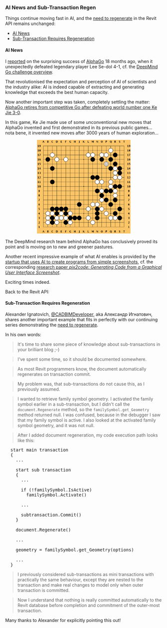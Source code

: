 <head>
<meta http-equiv="Content-Type" content="text/html; charset=utf-8">
<link rel="stylesheet" type="text/css" href="bc.css">
<script src="run_prettify.js" type="text/javascript"></script>
<!--
<script src="https://google-code-prettify.googlecode.com/svn/loader/run_prettify.js" type="text/javascript"></script>
-->
</head>

<!---

- AI News
  https://www.theverge.com/2017/5/27/15704088/alphago-ke-jie-game-3-result-retires-future
  [Startup uses AI to create programs from simple screenshots](https://siliconangle.com/blog/2017/05/28/startup-uses-ai-create-gui-source-code-simple-screenshots)
  research paper [pix2code: Generating Code from a Graphical User Interface Screenshot](https://arxiv.org/pdf/1705.07962.pdf)
  
- Александр Игнатович Re: for the tbc blogpost

AI News and Sub-Transaction Regen @AutodeskForge #ForgeDevCon #RevitAPI @AutodeskRevit #bim #dynamobim 

Things continue moving fast in AI, and the need to regenerate in the Revit API remains unchanged
&ndash; AI News
&ndash; Subtransaction Requires Regeneration...

-->

### AI News and Sub-Transaction Regen

Things continue moving fast in AI, and
the [need to regenerate](http://thebuildingcoder.typepad.com/blog/about-the-author.html#5.33) in
the Revit API remains unchanged:

- [AI News](#2)
- [Sub-Transaction Requires Regeneration](#3)


#### <a name="2"></a>AI News

I [reported](http://thebuildingcoder.typepad.com/blog/2016/01/bim-programming-madrid-and-spanish-connectivity.html#7) on
the surprising success of [AlphaGo](https://en.wikipedia.org/wiki/AlphaGo) 18
months ago, when it unexpectedly defeated legendary player Lee Se-dol 4-1, cf.
the [DeepMind Go challenge overview](https://www.theverge.com/google-deepmind).

That revolutionised the expectation and perception of AI of scientists and the industry alike: AI is indeed capable of extracting and generating knowledge that exceeds the best human capacity.

Now another important step was taken, completely settling the matter:
[AlphaGo retires from competitive Go after defeating world number one Ke Jie 3-0](https://www.theverge.com/2017/5/27/15704088/alphago-ke-jie-game-3-result-retires-future).

In this game, Ke Jie made use of some unconventional new moves that AlphaGo invented and first demonstrated in its previous public games... nota bene, it invented new moves after 3000 years of human exploration...

<center>
<img src="img/go_game_kobayashi_kato.png" alt="Go game" width="300"> <!-- 437 -->
</center>

The DeepMind research team behind AlphaGo has conclusively proved its point and is moving on to new and greener pastures.

Another recent impressive example of what AI enables is provided by
the [startup that uses AI to create programs from simple screenshots](https://siliconangle.com/blog/2017/05/28/startup-uses-ai-create-gui-source-code-simple-screenshots),
cf. the corresponding [research paper *pix2code: Generating Code from a Graphical User Interface Screenshot*](https://arxiv.org/pdf/1705.07962.pdf).

Exciting times indeed.

Back to the Revit API:


#### <a name="3"></a>Sub-Transaction Requires Regeneration

Alexander Ignatovich, [@CADBIMDeveloper](https://github.com/CADBIMDeveloper),
aka Александр Игнатович, shares another important example that fits in perfectly with our continuing series demonstrating
the [need to regenerate](http://thebuildingcoder.typepad.com/blog/about-the-author.html#5.33).

In his own words:

> It's time to share some piece of knowledge about sub-transactions in your brilliant blog ;-)

> I've spent some time, so it should be documented somewhere.

> As most Revit programmers know, the document automatically regenerates on transaction commit.

> My problem was, that sub-transactions do not cause this, as I previously assumed.

> I wanted to retrieve family symbol geometry. I activated the family symbol earlier in a sub-transaction, but I didn't call the `document.Regenerate` method, so the `familySymbol.get_Geometry` method returned null. I was confused, because in the debugger I saw that my family symbol is active. I also looked at the activated family symbol geometry, and it was not null.

> After I added document regeneration, my code execution path looks like this:

<pre class="code">
  start main transaction
  {
    ...
    
    start sub transaction
    {
      ...
      
      if (!familySymbol.IsActive)
        familySymbol.Activate()
      
      ...
      
      subtransaction.Commit()
    }
    
    document.Regenerate()
    
    ...
    
    geometry = familySymbol.get_Geometry(options)
    
    ...
  }
</pre>

> I previously considered sub-transactions as mini transactions with practically the same behaviour, except they are nested to the transaction and make real changes to model only when outer transaction is committed.

> Now I understand that nothing is really committed automatically to the Revit database before completion and commitment of the outer-most transaction.

Many thanks to Alexander for explicitly pointing this out!

